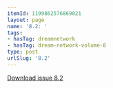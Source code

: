 ```yaml
---
itemId: 1199862576869021
layout: page
name: '8.2: '
tags:
- hasTag: dreamnetwork
- hasTag: dream-network-volume-8
type: post
urlSlug: '8.2'
---
```

<a href="files/pdfs/Volume_8/8.2-Dream-Network-Bulletin_Volume-8-Number-2.pdf" download="">Download issue 8.2</a>